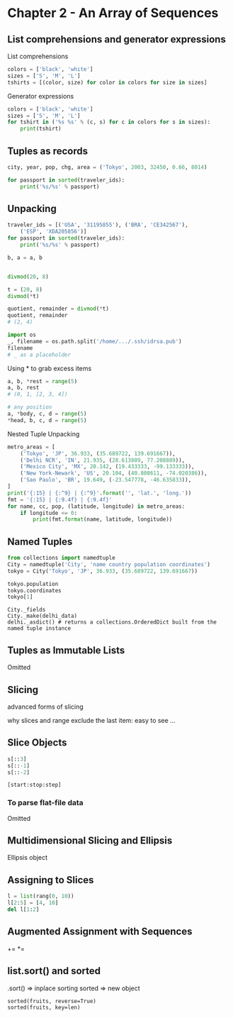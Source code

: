 # Chapter 2 - An Array of Sequences

## List comprehensions and generator expressions

List comprehensions
```python
colors = ['black', 'white']
sizes = ['S', 'M', 'L']
tshirts = [(color, size) for color in colors for size in sizes]
```

Generator expressions
```python
colors = ['black', 'white']
sizes = ['S', 'M', 'L']
for tshirt in ('%s %s' % (c, s) for c in colors for s in sizes): 
    print(tshirt)
```

## Tuples as records

```python
city, year, pop, chg, area = ('Tokyo', 2003, 32450, 0.66, 8014)

for passport in sorted(traveler_ids): 
    print('%s/%s' % passport)
```

## Unpacking

```python
traveler_ids = [('USA', '31195855'), ('BRA', 'CE342567'), 
    ('ESP', 'XDA205856')]
for passport in sorted(traveler_ids): 
    print('%s/%s' % passport)

b, a = a, b


divmod(20, 8)

t = (20, 8)
divmod(*t)

quotient, remainder = divmod(*t)
quotient, remainder
# (2, 4)

import os
_, filename = os.path.split('/home/.../.ssh/idrsa.pub')
filename
# _ as a placeholder
```

Using * to grab excess items
```python
a, b, *rest = range(5)
a, b, rest
# (0, 1, [2, 3, 4])

# any position
a, *body, c, d = range(5)
*head, b, c, d = range(5)
```

Nested Tuple Unpacking

```python
metro_areas = [
    ('Tokyo', 'JP', 36.933, (35.689722, 139.691667)),  
    ('Delhi NCR', 'IN', 21.935, (28.613889, 77.208889)),
    ('Mexico City', 'MX', 20.142, (19.433333, -99.133333)),
    ('New York-Newark', 'US', 20.104, (40.808611, -74.020386)),
    ('Sao Paulo', 'BR', 19.649, (-23.547778, -46.635833)),
]
print('{:15} | {:^9} | {:^9}'.format('', 'lat.', 'long.'))
fmt = '{:15} | {:9.4f} | {:9.4f}'
for name, cc, pop, (latitude, longitude) in metro_areas: 
    if longitude <= 0: 
        print(fmt.format(name, latitude, longitude))
```

## Named Tuples

```python
from collections import namedtuple
City = namedtuple('City', 'name country population coordinates')
tokyo = City('Tokyo', 'JP', 36.933, (35.689722, 139.691667))

tokyo.population
tokyo.coordinates
tokyo[1]
```

```
City._fields
City._make(delhi_data)
delhi._asdict() # returns a collections.OrderedDict built from the named tuple instance
```

## Tuples as Immutable Lists

Omitted 

## Slicing 

advanced forms of slicing 

why slices and range exclude the last item: easy to see ...

## Slice Objects

```python
s[::3]
s[::-1]
s[::-2]
```

`[start:stop:step]` 

### To parse flat-file data

Omitted

## Multidimensional Slicing and Ellipsis

Ellipsis object

## Assigning to Slices

```python
l = list(rang(0, 10))
l[2:5] = [4, 10]
del l[1:2]
```

## Augmented Assignment with Sequences

+= *=

## list.sort() and sorted

.sort() => inplace sorting
sorted => new object

```
sorted(fruits, reverse=True)
sorted(fruits, key=len)
```



